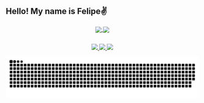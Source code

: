 ## Hello! My name is Felipe✌️

<div align="center">
  <a href="https://github.com/anuraghazra/github-readme-stats">
    <img height=200 align="center" src="https://github-readme-stats-cerbonxd.vercel.app/api?username=CerbonXD&show_icons=true&include_all_commits=true&theme=ayu-mirage&bg_color=00000000&hide_border=true" />
  </a>
  <a href="https://github.com/anuraghazra/convoychat">
    <img height=140 align="center" src="https://github-readme-stats-cerbonxd.vercel.app/api/top-langs?username=CerbonXD&layout=compact&langs_count=8&card_width=290&theme=ayu-mirage&bg_color=00000000&hide_border=true" />
  </a>
</div>

##

<div align="center">
  
  <a href="https://twitter.com/Cerbon_XD" target="_blank">
    <img src="https://img.shields.io/badge/-Twitter-4099ea?style=for-the-badge&logo=twitter&logoColor=white" target="_blank">
  </a>
  
  <a href="https://www.instagram.com/felipe_cerboncini" target="_blank">
    <img src="https://img.shields.io/badge/-Instagram-%23E4405F?style=for-the-badge&logo=instagram&logoColor=white" target="_blank">
  </a>
  
  <a href="mailto:felipecerboncinix@gmail.com">
    <img src="https://img.shields.io/badge/-Gmail-%23333?style=for-the-badge&logo=gmail&logoColor=white" target="_blank">
  </a>
  
</div>

![snake gif](https://github.com/CerbonXD/CerbonXD/blob/output/github-contribution-grid-snake.svg)

